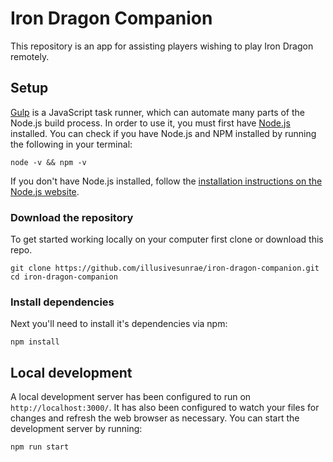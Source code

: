 # Iron Dragon Companion

This repository is an app for assisting players wishing to play Iron Dragon remotely.

## Setup

[Gulp](https://gulpjs.com/) is a JavaScript task runner, which can automate many parts of the Node.js build process. In order to use it, you must first have [Node.js](https://nodejs.org/en/) installed. You can check if you have Node.js and NPM installed by running the following in your terminal:

```
node -v && npm -v
```

If you don't have Node.js installed, follow the [installation instructions on the Node.js website](https://nodejs.org/en/download/).

### Download the repository

To get started working locally on your computer first clone or download this repo.

```
git clone https://github.com/illusivesunrae/iron-dragon-companion.git
cd iron-dragon-companion
```

### Install dependencies

Next you'll need to install it's dependencies via npm:

```
npm install
```

## Local development

A local development server has been configured to run on `http://localhost:3000/`. It has also been configured to watch your files for changes and refresh the web browser as necessary. You can start the development server by running:

```
npm run start
```
